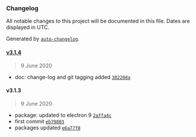 ### Changelog

All notable changes to this project will be documented in this file. Dates are displayed in UTC.

Generated by [`auto-changelog`](https://github.com/CookPete/auto-changelog).

#### [v3.1.4](https://github.com/saostad/Electron-React-Typescript/compare/v3.1.3...v3.1.4)

> 9 June 2020

- doc: change-log and git tagging added [`30220da`](https://github.com/saostad/Electron-React-Typescript/commit/30220daf8d496ccb7d65b05003ad06b6ed415187)

#### v3.1.3

> 9 June 2020

- package: updated to electron 9 [`2affa4c`](https://github.com/saostad/Electron-React-Typescript/commit/2affa4ca61a54cd5f4518b18f20944d1723e2c47)
- first commit [`eb79803`](https://github.com/saostad/Electron-React-Typescript/commit/eb79803ba2768e074e2d897b3e85c32dce5faa65)
- packages updated [`e6a77f8`](https://github.com/saostad/Electron-React-Typescript/commit/e6a77f8b28d49e75c5de4ccdb8f8ef079f9395da)
